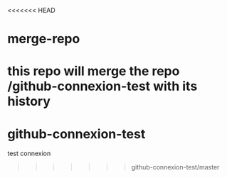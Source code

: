 <<<<<<< HEAD
# merge-repo
this repo will merge the repo /github-connexion-test with its history
=======
# github-connexion-test
test connexion
>>>>>>> github-connexion-test/master
